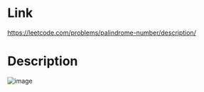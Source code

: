 # Link
https://leetcode.com/problems/palindrome-number/description/

# Description
![image](https://github.com/artNehai/LeetCode/assets/61160804/8df17b72-7716-4ad0-8648-8fee35690713)

